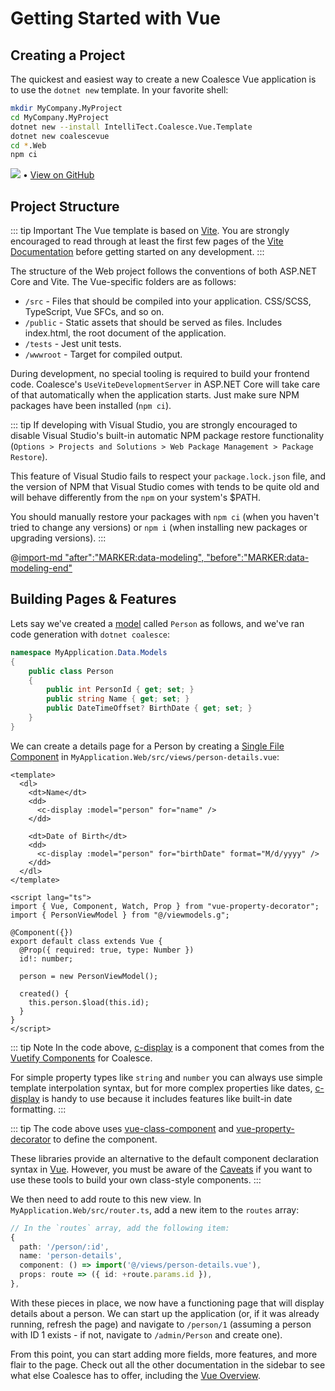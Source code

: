 
# Getting Started with Vue

## Creating a Project

The quickest and easiest way to create a new Coalesce Vue application is to use the ``dotnet new`` template. In your favorite shell:
    
``` sh
mkdir MyCompany.MyProject
cd MyCompany.MyProject
dotnet new --install IntelliTect.Coalesce.Vue.Template
dotnet new coalescevue
cd *.Web
npm ci
```

[![](https://img.shields.io/nuget/v/IntelliTect.Coalesce.Vue.Template)](https://www.nuget.org/packages/IntelliTect.Coalesce.Vue.Template/) • [View on GitHub](https://github.com/IntelliTect/Coalesce.Vue.Template) 

## Project Structure

::: tip Important
The Vue template is based on [Vite](https://vitejs.dev/). You are strongly encouraged to read through at least the first few pages of the [Vite Documentation](https://vitejs.dev/guide/) before getting started on any development.
:::

The structure of the Web project follows the conventions of both ASP.NET Core and Vite. The Vue-specific folders are as follows:

- ``/src`` - Files that should be compiled into your application. CSS/SCSS, TypeScript, Vue SFCs, and so on.
- ``/public`` - Static assets that should be served as files. Includes index.html, the root document of the application.
- ``/tests`` - Jest unit tests.
- ``/wwwroot`` - Target for compiled output.

During development, no special tooling is required to build your frontend code. Coalesce's ``UseViteDevelopmentServer`` in ASP.NET Core will take care of that automatically when the application starts. Just make sure NPM packages have been installed (`npm ci`).

::: tip
If developing with Visual Studio, you are strongly encouraged to disable Visual Studio's built-in automatic NPM package restore functionality (``Options > Projects and Solutions > Web Package Management > Package Restore``). 

This feature of Visual Studio fails to respect your ``package.lock.json`` file, and the version of NPM that Visual Studio comes with tends to be quite old and will behave differently from the ``npm`` on your system's $PATH.

You should manually restore your packages with ``npm ci`` (when you haven't tried to change any versions) or ``npm i`` (when installing new packages or upgrading versions).
:::

@[import-md "after":"MARKER:data-modeling", "before":"MARKER:data-modeling-end"](../agnostic/getting-started-modeling.md)


## Building Pages & Features

Lets say we've created a [model](/modeling/model-types/entities.md) called `Person` as follows, and we've ran code generation with ``dotnet coalesce``:

``` c#
namespace MyApplication.Data.Models 
{
    public class Person
    {
        public int PersonId { get; set; }
        public string Name { get; set; }
        public DateTimeOffset? BirthDate { get; set; }
    }
}
```

We can create a details page for a Person by creating a [Single File Component](https://vuejs.org/v2/guide/single-file-components.html) in ``MyApplication.Web/src/views/person-details.vue``:

``` vue
<template>
  <dl>
    <dt>Name</dt>
    <dd>
      <c-display :model="person" for="name" />
    </dd>

    <dt>Date of Birth</dt>
    <dd>
      <c-display :model="person" for="birthDate" format="M/d/yyyy" />
    </dd>
  </dl>
</template>

<script lang="ts"> 
import { Vue, Component, Watch, Prop } from "vue-property-decorator";
import { PersonViewModel } from "@/viewmodels.g";

@Component({})
export default class extends Vue {
  @Prop({ required: true, type: Number })
  id!: number;

  person = new PersonViewModel();

  created() {
    this.person.$load(this.id);
  }
}
</script>
```

::: tip Note
In the code above, [c-display](/stacks/vue/coalesce-vue-vuetify/components/c-display.md) is a component that comes from the [Vuetify Components](/stacks/vue/coalesce-vue-vuetify/overview.md) for Coalesce.

For simple property types like `string` and `number` you can always use simple template interpolation syntax, but for more complex properties like dates, [c-display](/stacks/vue/coalesce-vue-vuetify/components/c-display.md) is handy to use because it includes features like built-in date formatting.
:::


::: tip
The code above uses [vue-class-component](https://class-component.vuejs.org/) and [vue-property-decorator](https://github.com/kaorun343/vue-property-decorator) to define the component.

These libraries provide an alternative to the default component declaration syntax in [Vue](https://vuejs.org/). However, you must be aware of the [Caveats](https://class-component.vuejs.org/guide/caveats.html) if you want to use these tools to build your own class-style components.
:::

We then need to add route to this new view. In ``MyApplication.Web/src/router.ts``, add a new item to the `routes` array:

``` ts
// In the `routes` array, add the following item:
{
  path: '/person/:id',
  name: 'person-details',
  component: () => import('@/views/person-details.vue'),
  props: route => ({ id: +route.params.id }),
},
```

With these pieces in place, we now have a functioning page that will display details about a person. We can start up the application (or, if it was already running, refresh the page) and navigate to ``/person/1`` (assuming a person with ID 1 exists - if not, navigate to ``/admin/Person`` and create one).

From this point, you can start adding more fields, more features, and more flair to the page. Check out all the other documentation in the sidebar to see what else Coalesce has to offer, including the [Vue Overview](/stacks/vue/overview.md).